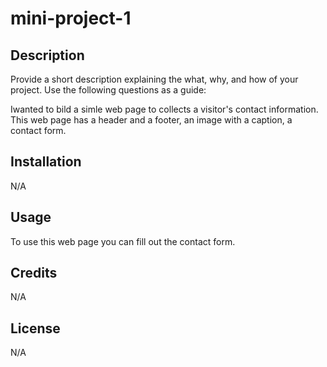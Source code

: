 # mini-project-1

## Description

Provide a short description explaining the what, why, and how of your project. Use the following questions as a guide:

Iwanted to bild a simle web page to collects a visitor's contact information. This web page has a header and a footer, an image with a caption, a contact form.


## Installation

N/A

## Usage
To use this web page you can fill out the contact form. 

## Credits

N/A

## License

N/A